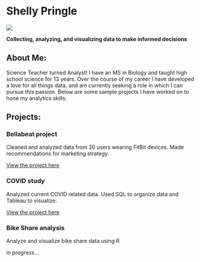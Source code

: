 # Shelly Pringle
![](https://media.giphy.com/media/doXBzUFJRxpaUbuaqz/giphy.gif)

**Collecting, analyzing, and visualizing data to make informed decisions**

## About Me:
Science Teacher turned Analyst! I have an MS in Biology and taught high school science for 13 years. Over the course of my career I have developed a love for all things data, and am currently seeking a role in which I can pursue this passion. Below are some sample projects I have worked on to hone my analytics skills:

## Projects:
### Bellabeat project
Cleaned and analyzed data from 30 users wearing FitBit devices.
Made recommendations for marketing strategy.

[View the project here](https://github.com/shellypringle/Bellabeat-Project)

### COVID study 
Analyzed current COVID related data.
Used SQL to organize data and Tableau to visualize.

[View the project here](https://github.com/shellypringle/COVID-study) 

### Bike Share analysis
Analyze and visualize bike share data using R

in progress...
